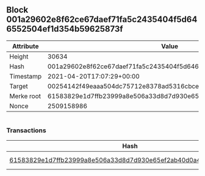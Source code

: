 ## Block 001a29602e8f62ce67daef71fa5c2435404f5d646552504ef1d354b59625873f

Attribute | Value
--- | ---
Height | 30634
Hash | 001a29602e8f62ce67daef71fa5c2435404f5d646552504ef1d354b59625873f
Timestamp | 2021-04-20T17:07:29+00:00
Target | 00254142f49eaaa504dc75712e8378ad5316cbcead634704b3734b6271167cc4
Merke root | 61583829e1d7ffb23999a8e506a33d8d7d930e65ef2ab40d0a44a5b5bb0942e2
Nonce | 2509158986

```

```

### Transactions

Hash | Amount
--- | ---
[61583829e1d7ffb23999a8e506a33d8d7d930e65ef2ab40d0a44a5b5bb0942e2](61583829e1d7ffb23999a8e506a33d8d7d930e65ef2ab40d0a44a5b5bb0942e2.md) | 10.00000000 SKEPTI 
